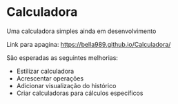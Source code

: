 # Calculadora
Uma calculadora simples ainda em desenvolvimento

Link para apagina: https://bella989.github.io/Calculadora/

São esperadas as seguintes melhorias:
- Estilizar calculadora
- Acrescentar operações
- Adicionar visualização do histórico
- Criar calculadoras para cálculos específicos
